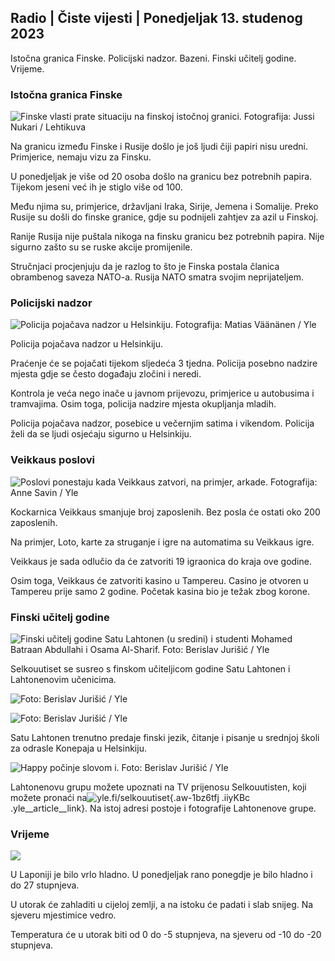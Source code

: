 ## Radio \| Čiste vijesti \| Ponedjeljak 13. studenog 2023

Istočna granica Finske. Policijski nadzor. Bazeni. Finski učitelj godine. Vrijeme.

### Istočna granica Finske

![Finske vlasti prate situaciju na finskoj istočnoj granici. Fotografija: Jussi Nukari / Lehtikuva](https://images.cdn.yle.fi/image/upload/c_crop,h_2880,w_5120,x_0,y_171/ar_1.7777777777777777,c_fill,g_faces,h_675,w_1200/dpr_1.0/q_auto:eco/f_auto/fl_lossy/v1699859472/39-11996406551cb5a3d93a)

Na granicu između Finske i Rusije došlo je još ljudi čiji papiri nisu uredni. Primjerice, nemaju vizu za Finsku.

U ponedjeljak je više od 20 osoba došlo na granicu bez potrebnih papira. Tijekom jeseni već ih je stiglo više od 100.

Među njima su, primjerice, državljani Iraka, Sirije, Jemena i Somalije. Preko Rusije su došli do finske granice, gdje su podnijeli zahtjev za azil u Finskoj.

Ranije Rusija nije puštala nikoga na finsku granicu bez potrebnih papira. Nije sigurno zašto su se ruske akcije promijenile.

Stručnjaci procjenjuju da je razlog to što je Finska postala članica obrambenog saveza NATO-a. Rusija NATO smatra svojim neprijateljem.

### Policijski nadzor

![Policija pojačava nadzor u Helsinkiju. Fotografija: Matias Väänänen / Yle](https://images.cdn.yle.fi/image/upload/c_crop,h_2889,w_5148,x_0,y_107/ar_1.7777777777777777,c_fill,g_faces,h_675,w_1200/dpr_1.0/q_auto:eco/f_auto/fl_lossy/v1697807957/39-11771286512a4e83c1e1)

Policija pojačava nadzor u Helsinkiju.

Praćenje će se pojačati tijekom sljedeća 3 tjedna. Policija posebno nadzire mjesta gdje se često događaju zločini i neredi.

Kontrola je veća nego inače u javnom prijevozu, primjerice u autobusima i tramvajima. Osim toga, policija nadzire mjesta okupljanja mladih.

Policija pojačava nadzor, posebice u večernjim satima i vikendom. Policija želi da se ljudi osjećaju sigurno u Helsinkiju.

### Veikkaus poslovi

![Poslovi ponestaju kada Veikkaus zatvori, na primjer, arkade. Fotografija: Anne Savin / Yle](https://images.cdn.yle.fi/image/upload/c_crop,h_1928,w_3427,x_567,y_428/ar_1.7777777777777777,c_fill,g_faces,h_675,w_1200/dpr_1.0/q_auto:eco/f_auto/fl_lossy/v1633956464/39-86542961643200866ed)

Kockarnica Veikkaus smanjuje broj zaposlenih. Bez posla će ostati oko 200 zaposlenih.

Na primjer, Loto, karte za struganje i igre na automatima su Veikkaus igre.

Veikkaus je sada odlučio da će zatvoriti 19 igraonica do kraja ove godine.

Osim toga, Veikkaus će zatvoriti kasino u Tampereu. Casino je otvoren u Tampereu prije samo 2 godine. Početak kasina bio je težak zbog korone.

### Finski učitelj godine

![Finski učitelj godine Satu Lahtonen (u sredini) i studenti Mohamed Batraan Abdullahi i Osama Al-Sharif. Foto: Berislav Jurišić / Yle](https://images.cdn.yle.fi/image/upload/c_crop,h_2982,w_5300,x_0,y_0/ar_1.7777777777777777,c_fill,g_faces,h_675,w_1200/dpr_1.0/q_auto:eco/f_auto/fl_lossy/v1699438785/39-1197531654b5ee49bf1f)

Selkouutiset se susreo s finskom učiteljicom godine Satu Lahtonen i Lahtonenovim učenicima.

![ Foto: Berislav Jurišić / Yle](https://images.cdn.yle.fi/image/upload/c_crop,h_3153,w_5603,x_0,y_0/ar_1.7777777777777777,c_fill,g_faces,h_675,w_1200/dpr_1.0/q_auto:eco/f_auto/fl_lossy/v1699438827/39-1197537654b5ee95baf1)

![ Foto: Berislav Jurišić / Yle](https://images.cdn.yle.fi/image/upload/c_crop,h_3362,w_5987,x_0,y_0/ar_1.7777777777777777,c_fill,g_faces,h_675,w_1200/dpr_1.0/q_auto:eco/f_auto/fl_lossy/v1699438816/39-1197536654b5ee899b41)

Satu Lahtonen trenutno predaje finski jezik, čitanje i pisanje u srednjoj školi za odrasle Konepaja u Helsinkiju.

![Happy počinje slovom i. Foto: Berislav Jurišić / Yle](https://images.cdn.yle.fi/image/upload/c_crop,h_3362,w_5987,x_0,y_0/ar_1.7777777777777777,c_fill,g_faces,h_675,w_1200/dpr_1.0/q_auto:eco/f_auto/fl_lossy/v1699438816/39-1197535654b5ee7e3b58)

Lahtonenovu grupu možete upoznati na TV prijenosu Selkouutisten, koji možete pronaći na![yle.fi/selkouutiset](https://yle.fi/selkouutiset){.aw-1bz6tfj .iiyKBc .yle__article__link}. Na istoj adresi postoje i fotografije Lahtonenove grupe.

### Vrijeme

![](https://images.cdn.yle.fi/image/upload/c_crop,h_1080,w_1919,x_0,y_0/ar_1.7777777777777777,c_fill,g_faces,h_675,w_1200/dpr_1.0/q_auto:eco/f_auto/fl_lossy/v1699893163/39-119999365524f872df8f)

U Laponiji je bilo vrlo hladno. U ponedjeljak rano ponegdje je bilo hladno i do 27 stupnjeva.

U utorak će zahladiti u cijeloj zemlji, a na istoku će padati i slab snijeg. Na sjeveru mjestimice vedro.

Temperatura će u utorak biti od 0 do -5 stupnjeva, na sjeveru od -10 do -20 stupnjeva.